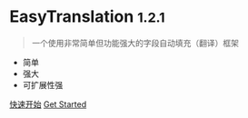 <!-- _coverpage.md -->

# EasyTranslation <small>1.2.1</small>

> 一个使用非常简单但功能强大的字段自动填充（翻译）框架

- 简单
- 强大
- 可扩展性强

[快速开始](zh-cn/)
[Get Started](en-us/)

